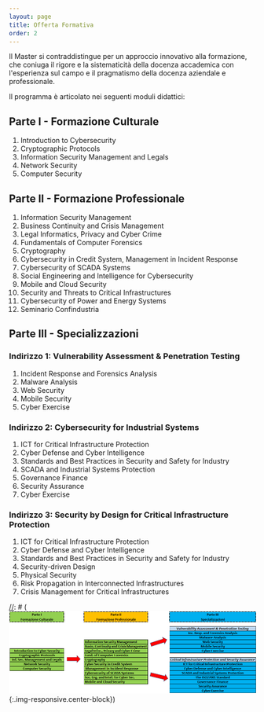 ```yaml
---
layout: page
title: Offerta Formativa
order: 2
---
```


Il Master si contraddistingue per un approccio innovativo alla formazione, che coniuga il rigore e la sistematicità della docenza accademica con l'esperienza sul campo e il pragmatismo della docenza aziendale e professionale.
 
Il programma è articolato nei seguenti moduli didattici:

## Parte I - Formazione Culturale

1. Introduction to Cybersecurity
1. Cryptographic Protocols
1. Information Security Management and Legals
1. Network Security
1. Computer Security

## Parte II - Formazione Professionale

1. Information Security Management
1. Business Continuity and Crisis Management
1. Legal Informatics, Privacy and Cyber Crime
1. Fundamentals of Computer Forensics
1. Cryptography
1. Cybersecurity in Credit System, Management in Incident Response
1. Cybersecurity of SCADA Systems
1. Social Engineering and Intelligence for Cybersecurity
1. Mobile and Cloud Security
1. Security and Threats to Critical Infrastructures
1. Cybersecurity of Power and Energy Systems
1. Seminario Confindustria

## Parte III - Specializzazioni 

### Indirizzo 1: Vulnerability Assessment & Penetration Testing
1. Incident Response and Forensics Analysis
1. Malware Analysis
1. Web Security
1. Mobile Security
1. Cyber Exercise

### Indirizzo 2: Cybersecurity for Industrial Systems
1. ICT for Critical Infrastructure Protection
1. Cyber Defense and Cyber Intelligence
1. Standards and Best Practices in Security and Safety for Industry
1. SCADA and Industrial Systems Protection
1. Governance Finance
1. Security Assurance
1. Cyber Exercise

### Indirizzo 3: Security by Design for Critical Infrastructure Protection
1. ICT for Critical Infrastructure Protection
1. Cyber Defense and Cyber Intelligence
1. Standards and Best Practices in Security and Safety for Industry
1. Security-driven Design
1. Physical Security
1. Risk Propagation in Interconnected Infrastructures
1. Crisis Management for Critical Infrastructures
 

[//]: # (## PIANO DIDATTICO)

[//]: # (![Piano Didattico](/offerta.PNG){:.img-responsive.center-block})

